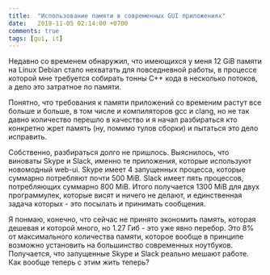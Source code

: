 ```yaml
---
title:  "Использование памяти в современных GUI приложениях"
date:   2018-11-05 02:14:00 +0700
comments: true
tags: [gui, it]
---
```


Недавно со временем обнаружил, что имеющихся у меня 12 GiB памяти на Linux Debian стало нехватать для повседневной работы,
в процессе которой мне требуется собирать тонны C++ кода в несколько потоков, а дело это затратное по памяти.

Понятно, что требования к памяти приложений со временим растут все больше и больше, в том числе и
компиляторов gcc и clang, но не так давно количество перешло в качество и я начал разбираться кто
конкретно жрет память (ну, помимо тулов сборки) и пытаться это дело исправить.
<!--more-->

Собственно, разбираться долго не пришлось. Выяснилось, что виноваты Skype и Slack, именно те приложения, которые используют
новомодный web-ui. Skype имеет 4 запущенных процесса, которые суммарно потребляют почти 500 MiB. Slack имеет пять процессов,
потребляющих суммарно 800 MiB. Итого получается 1300 MiB для двух программулек, которые висят и ничего не делают, и единственная
задача которых - это посылать и принимать сообщения.

Я понмаю, конечно, что сейчас не принято экономить память, которая дешевая и которой много, но 1.27 Гиб - это уже явно перебор.
Это 8% от максимального количества памяти, которое вообще в принципе возможно установить на большинство современных ноутбуков.
Получается, что запущенные Skype и Slack реально мешают работе. Как вообще теперь с этим жить теперь?
